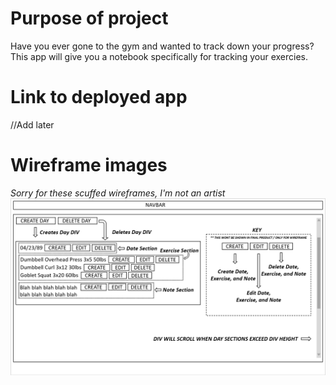 # Purpose of project

Have you ever gone to the gym and wanted to track down your progress?
This app will give you a notebook specifically for tracking your exercies.

# Link to deployed app

//Add later

# Wireframe images

_Sorry for these scuffed wireframes, I'm not an artist_
![](images_for_readme/mod3wireframeupdated.png)
